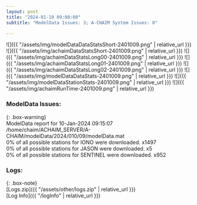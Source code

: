 ```yaml
---
layout: post
title: "2024-01-10 09:00:00"
subtitle: "ModelData Issues: 3; A-CHAIM System Issues: 0"

---
```


![]({{ "/assets/img/modelDataDataStatsShort-2401009.png" | relative_url }})
![]({{ "/assets/img/achaimDataStatsShort-2401009.png" | relative_url }})
![]({{ "/assets/img/achaimDataStatsLong00-2401009.png" | relative_url }})
![]({{ "/assets/img/achaimDataStatsLong01-2401009.png" | relative_url }})
![]({{ "/assets/img/achaimDataStatsLong02-2401009.png" | relative_url }})
![]({{ "/assets/img/modelDataDataStats-2401009.png" | relative_url }})
![]({{ "/assets/img/modelDataStationStats-2401009.png" | relative_url }})
![]({{ "/assets/img/achaimRunTime-2401009.png" | relative_url }})


### ModelData Issues:  
  
{: .box-warning}  
 ModelData report for 10-Jan-2024 09:15:07   
 /home/chaim/ACHAIM_SERVER/A-CHAIM/modelData/2024/010/09/modelData.mat   
 0% of all possible stations for IONO were downloaded. x1497   
 0% of all possible stations for JASON were downloaded. x5   
 0% of all possible stations for SENTINEL were downloaded. x952   
  


### Logs:  
  
{: .box-note}  
[Logs.zip]({{ "/assets/other/logs.zip" | relative_url }})  
[Log Info]({{ "/logInfo" | relative_url }})  
